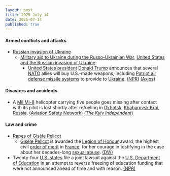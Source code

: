 ```yaml
---
layout: post
title: 2025 July 14
date: 2025-07-14
published: true
---
```



#### Armed conflicts and attacks

* [Russian invasion of Ukraine](https://en.wikipedia.org/wiki/Russian_invasion_of_Ukraine "Russian invasion of Ukraine")
  * [Military aid to Ukraine during the Russo-Ukrainian War](https://en.wikipedia.org/wiki/List_of_military_aid_to_Ukraine_during_the_Russo-Ukrainian_War "List of military aid to Ukraine during the Russo-Ukrainian War"), [United States and the Russian invasion of Ukraine](https://en.wikipedia.org/wiki/United_States_and_the_Russian_invasion_of_Ukraine "United States and the Russian invasion of Ukraine")
    * [United States president](https://en.wikipedia.org/wiki/United_States_president "United States president") [Donald Trump](https://en.wikipedia.org/wiki/Donald_Trump "Donald Trump") announces that several [NATO](https://en.wikipedia.org/wiki/NATO "NATO") allies will buy U.S.-made weapons, including [Patriot air defense missile systems](https://en.wikipedia.org/wiki/MIM-104_Patriot "MIM-104 Patriot") to provide to [Ukraine](https://en.wikipedia.org/wiki/Ukraine "Ukraine"). [(NPR)](https://www.npr.org/2025/07/14/nx-s1-5467272/russia-ukraine-war-trump-nato-weapons-tariffs) [(Axios)](https://www.axios.com/2025/07/14/trump-missiles-ukraine-weapons-attack-russia)

#### Disasters and accidents

* A [Mil Mi-8](https://en.wikipedia.org/wiki/Mil_Mi-8 "Mil Mi-8") helicopter carrying five people goes missing after contact with its pilot is lost shortly after refueling in [Okhotsk](https://en.wikipedia.org/wiki/Okhotsk "Okhotsk"), [Khabarovsk Krai](https://en.wikipedia.org/wiki/Khabarovsk_Krai "Khabarovsk Krai"), [Russia](https://en.wikipedia.org/wiki/Russia "Russia"). [(Aviation Safety Network)](https://asn.flightsafety.org/wikibase/526906) [(*The Kyiv Independent*)](https://kyivindependent.com/russian-mi-8-helicopter-goes-missing-in-far-east-with-5-aboard/)

#### Law and crime

* [Rapes of Gisèle Pelicot](https://en.wikipedia.org/wiki/Rapes_of_Gis%C3%A8le_Pelicot "Rapes of Gisèle Pelicot")
  * [Gisèle Pelicot](https://en.wikipedia.org/wiki/Gis%C3%A8le_Pelicot "Gisèle Pelicot") is awarded the [Legion of Honour](https://en.wikipedia.org/wiki/Legion_of_Honour "Legion of Honour") award, the highest civil [order of merit](https://en.wikipedia.org/wiki/Order_of_merit "Order of merit") in [France](https://en.wikipedia.org/wiki/France "France"), for her courage in testifying in the case about her decades-long [sexual abuse](https://en.wikipedia.org/wiki/Sexual_abuse "Sexual abuse"). [(DW)](https://www.dw.com/en/gisele-pelicot-awarded-frances-highest-civilian-honor/a-73265170)
* Twenty-four [U.S. states](https://en.wikipedia.org/wiki/U.S._states "U.S. states") file a joint lawsuit against the [U.S. Department of Education](https://en.wikipedia.org/wiki/U.S._Department_of_Education "U.S. Department of Education") in an attempt to reverse freezing of education funding that were not announced ahead of time and with reason. [(NPR)](https://www.npr.org/2025/07/14/nx-s1-5467251/trump-school-education-grants-lawsuit)
